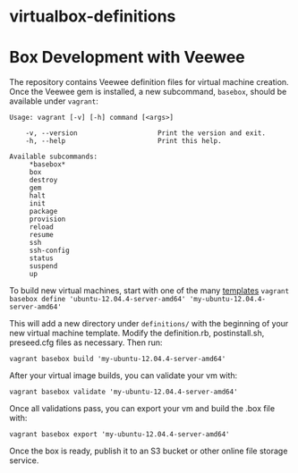 virtualbox-definitions
======================

Box Development with Veewee
===========================

The repository contains Veewee definition files for virtual machine creation. Once the Veewee gem is installed, a new subcommand, `basebox`, should be available under `vagrant`:

```
Usage: vagrant [-v] [-h] command [<args>]

    -v, --version                    Print the version and exit.
    -h, --help                       Print this help.

Available subcommands:
     *basebox*
     box
     destroy
     gem
     halt
     init
     package
     provision
     reload
     resume
     ssh
     ssh-config
     status
     suspend
     up
```

To build new virtual machines, start with one of the many [templates](https://github.com/jedi4ever/veewee/tree/master/templates)
`vagrant basebox define 'ubuntu-12.04.4-server-amd64' 'my-ubuntu-12.04.4-server-amd64'`

This will add a new directory under `definitions/` with the beginning of your new virtual machine template.  Modify the definition.rb, postinstall.sh, preseed.cfg files as necessary. Then run:

`vagrant basebox build 'my-ubuntu-12.04.4-server-amd64'`

After your virtual image builds, you can validate your vm with:

`vagrant basebox validate 'my-ubuntu-12.04.4-server-amd64'`

Once all validations pass, you can export your vm and build the .box file with:

`vagrant basebox export 'my-ubuntu-12.04.4-server-amd64'`

Once the box is ready, publish it to an S3 bucket or other online file storage service.
